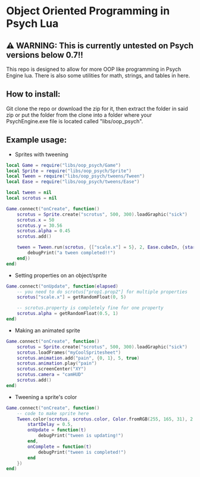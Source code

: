 # Object Oriented Programming in Psych Lua

## ⚠️ WARNING: This is currently untested on Psych versions below 0.7!!

This repo is designed to allow for more OOP like programming in Psych Engine lua.
There is also some utilities for math, strings, and tables in here.

## How to install:
Git clone the repo or download the zip for it, then
extract the folder in said zip or put the folder from the clone into a
folder where your PsychEngine.exe file is located called "libs/oop_psych".

## Example usage:
- Sprites with tweening
```lua
local Game = require("libs/oop_psych/Game")
local Sprite = require("libs/oop_psych/Sprite")
local Tween = require("libs/oop_psych/tweens/Tween")
local Ease = require("libs/oop_psych/tweens/Ease")

local tween = nil
local scrotus = nil

Game.connect("onCreate", function()
    scrotus = Sprite.create("scrotus", 500, 300).loadGraphic("sick")
    scrotus.x = 50
    scrotus.y = 30.56
    scrotus.alpha = 0.45
    scrotus.add()

    tween = Tween.run(scrotus, {["scale.x"] = 5}, 2, Ease.cubeIn, {startDelay = 2, onComplete = function(t)
        debugPrint("a tween completed!!")
    end})
end)
```

- Setting properties on an object/sprite
```lua
Game.connect("onUpdate", function(elapsed)
    -- you need to do scrotus["prop1.prop2"] for multiple properties
    scrotus["scale.x"] = getRandomFloat(0, 5)

    -- scrotus.property is completely fine for one property
    scrotus.alpha = getRandomFloat(0.5, 1)
end)
```

- Making an animated sprite
```lua
Game.connect("onCreate", function()
    scrotus = Sprite.create("scrotus", 500, 300).loadGraphic("sick")
    scrotus.loadFrames("myCoolSpritesheet")
    scrotus.animation.add("pain", {0, 1}, 5, true)
    scrotus.animation.play("pain")
    scrotus.screenCenter("XY")
    scrotus.camera = "camHUD"
    scrotus.add()
end)
```

- Tweening a sprite's color
```lua
Game.connect("onCreate", function()
    -- code to make sprite here
    Tween.color(scrotus, scrotus.color, Color.fromRGB(255, 165, 31), 2, Ease.linear, {
        startDelay = 0.5, 
        onUpdate = function(t)
            debugPrint("tween is updating!")
        end,
        onComplete = function(t)
            debugPrint("tween is completed!")
        end
    })
end)
```